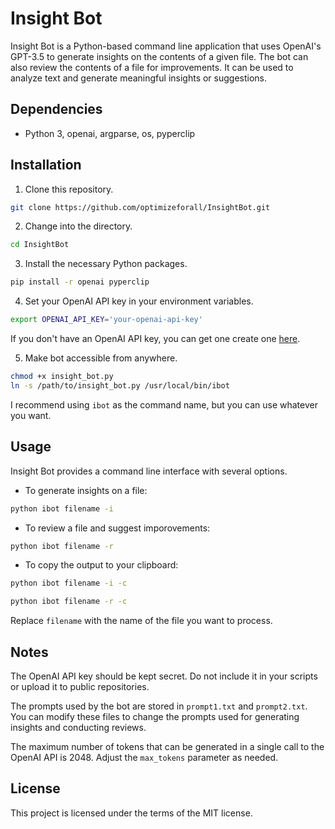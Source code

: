 # Insight Bot

Insight Bot is a Python-based command line application that uses OpenAI's GPT-3.5 to generate insights on the contents of a given file. The bot can also review the contents of a file for improvements. It can be used to analyze text and generate meaningful insights or suggestions.

## Dependencies

- Python 3, openai, argparse, os, pyperclip

## Installation

1. Clone this repository.

```sh
git clone https://github.com/optimizeforall/InsightBot.git
```

2. Change into the directory.

```sh
cd InsightBot
```

3. Install the necessary Python packages.

```sh
pip install -r openai pyperclip
```

4. Set your OpenAI API key in your environment variables.

```sh
export OPENAI_API_KEY='your-openai-api-key'
```

If you don't have an OpenAI API key, you can get one create one [here](https://platform.openai.com/account/api-keys).

5. Make bot accessible from anywhere.

```sh
chmod +x insight_bot.py
ln -s /path/to/insight_bot.py /usr/local/bin/ibot
```

I recommend using `ibot` as the command name, but you can use whatever you want.


## Usage

Insight Bot provides a command line interface with several options.

- To generate insights on a file:

```sh
python ibot filename -i
```

- To review a file and suggest imporovements:

```sh
python ibot filename -r
```

- To copy the output to your clipboard:

```sh
python ibot filename -i -c
```

```sh
python ibot filename -r -c
```

Replace `filename` with the name of the file you want to process.

## Notes

The OpenAI API key should be kept secret. Do not include it in your scripts or upload it to public repositories.

The prompts used by the bot are stored in `prompt1.txt` and `prompt2.txt`. You can modify these files to change the prompts used for generating insights and conducting reviews.

The maximum number of tokens that can be generated in a single call to the OpenAI API is 2048. Adjust the `max_tokens` parameter as needed.

## License

This project is licensed under the terms of the MIT license.